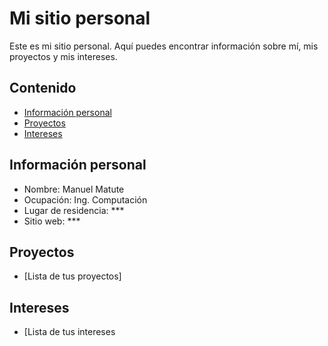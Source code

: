 # Mi sitio personal
Este es mi sitio personal. Aquí puedes encontrar información sobre mí, mis
proyectos y mis intereses.
## Contenido
* [Información personal](#información-personal)
* [Proyectos](#proyectos)
* [Intereses](#intereses)
## Información personal
* Nombre: Manuel Matute
* Ocupación: Ing. Computación
* Lugar de residencia: ***
* Sitio web: ***
## Proyectos
* [Lista de tus proyectos]
## Intereses
* [Lista de tus intereses
